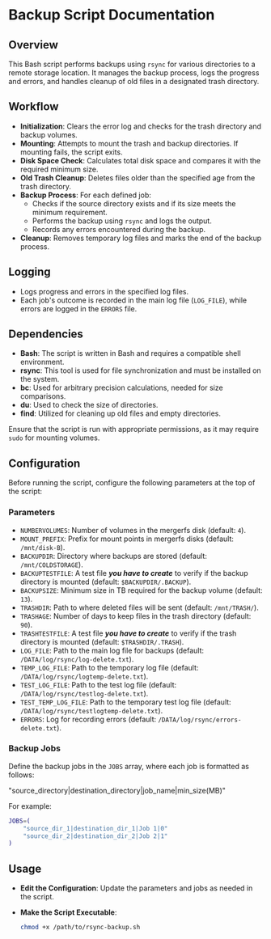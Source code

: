 # Backup Script Documentation

## Overview

This Bash script performs backups using `rsync` for various directories to a remote storage location. It manages the backup process, logs the progress and errors, and handles cleanup of old files in a designated trash directory.

## Workflow

- **Initialization**: Clears the error log and checks for the trash directory and backup volumes.
- **Mounting**: Attempts to mount the trash and backup directories. If mounting fails, the script exits.
- **Disk Space Check**: Calculates total disk space and compares it with the required minimum size.
- **Old Trash Cleanup**: Deletes files older than the specified age from the trash directory.
- **Backup Process**: For each defined job:
  - Checks if the source directory exists and if its size meets the minimum requirement.
  - Performs the backup using `rsync` and logs the output.
  - Records any errors encountered during the backup.
- **Cleanup**: Removes temporary log files and marks the end of the backup process.

## Logging

- Logs progress and errors in the specified log files.
- Each job's outcome is recorded in the main log file (`LOG_FILE`), while errors are logged in the `ERRORS` file.


## Dependencies

- **Bash**: The script is written in Bash and requires a compatible shell environment.
- **rsync**: This tool is used for file synchronization and must be installed on the system.
- **bc**: Used for arbitrary precision calculations, needed for size comparisons.
- **du**: Used to check the size of directories.
- **find**: Utilized for cleaning up old files and empty directories.

Ensure that the script is run with appropriate permissions, as it may require `sudo` for mounting volumes.

## Configuration

Before running the script, configure the following parameters at the top of the script:

### Parameters

- `NUMBERVOLUMES`: Number of volumes in the mergerfs disk (default: `4`).
- `MOUNT_PREFIX`: Prefix for mount points in mergerfs disks (default: `/mnt/disk-B`).
- `BACKUPDIR`: Directory where backups are stored (default: `/mnt/COLDSTORAGE`).
- `BACKUPTESTFILE`: A test file ***you have to create*** to verify if the backup directory is mounted (default: `$BACKUPDIR/.BACKUP`).
- `BACKUPSIZE`: Minimum size in TB required for the backup volume (default: `13`).
- `TRASHDIR`: Path to where deleted files will be sent (default: `/mnt/TRASH/`).
- `TRASHAGE`: Number of days to keep files in the trash directory (default: `90`).
- `TRASHTESTFILE`: A test file ***you have to create*** to verify if the trash directory is mounted (default: `$TRASHDIR/.TRASH`).
- `LOG_FILE`: Path to the main log file for backups (default: `/DATA/log/rsync/log-delete.txt`).
- `TEMP_LOG_FILE`: Path to the temporary log file (default: `/DATA/log/rsync/logtemp-delete.txt`).
- `TEST_LOG_FILE`: Path to the test log file (default: `/DATA/log/rsync/testlog-delete.txt`).
- `TEST_TEMP_LOG_FILE`: Path to the temporary test log file (default: `/DATA/log/rsync/testlogtemp-delete.txt`).
- `ERRORS`: Log for recording errors (default: `/DATA/log/rsync/errors-delete.txt`).

### Backup Jobs

Define the backup jobs in the `JOBS` array, where each job is formatted as follows:

"source_directory|destination_directory|job_name|min_size(MB)"

For example:

```bash
JOBS=(
    "source_dir_1|destination_dir_1|Job 1|0"
    "source_dir_2|destination_dir_2|Job 2|1"
)
```
## Usage

- **Edit the Configuration**: Update the parameters and jobs as needed in the script.

- **Make the Script Executable**:
  ```bash
  chmod +x /path/to/rsync-backup.sh
